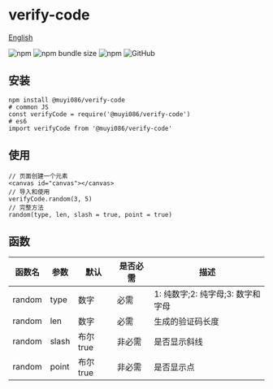 # verify-code

[English](./README.md 'English')

![npm](https://img.shields.io/npm/v/@muyi086/verify-code) ![npm bundle size](https://img.shields.io/bundlephobia/min/@muyi086/verify-code) ![npm](https://img.shields.io/npm/dt/@muyi086/verify-code) ![GitHub](https://img.shields.io/github/license/MuYi086/npm_package)

## 安装
```SHELL
npm install @muyi086/verify-code
# common JS
const verifyCode = require('@muyi086/verify-code')
# es6
import verifyCode from '@muyi086/verify-code'
```

## 使用
```JS
// 页面创建一个元素
<canvas id="canvas"></canvas>
// 导入和使用
verifyCode.random(3, 5)
// 完整方法
random(type, len, slash = true, point = true)
```
## 函数

函数名|参数|默认|是否必需|描述|
--|--|--|--|--|
random|type|数字|必需|1: 纯数字;2: 纯字母;3: 数字和字母|
random|len|数字|必需|生成的验证码长度|
random|slash|布尔 true|非必需|是否显示斜线|
random|point|布尔 true|非必需|是否显示点|